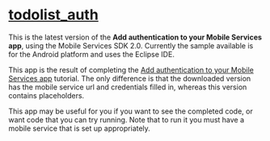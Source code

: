 # [todolist_auth](./android)
This is the latest version of the **Add authentication to your Mobile Services app**, using the Mobile Services SDK 2.0. Currently the sample available is for the Android platform and uses the Eclipse IDE.

This app is the result of completing the [Add authentication to your Mobile Services app](http://azure.microsoft.com/en-us/documentation/articles/mobile-services-android-get-started-users/) tutorial. The only difference is that the downloaded version has the mobile service url and credentials filled in, whereas this version contains placeholders.

This app may be useful for you if you want to see the completed code, or want code that you can try running.
Note that to run it you must have a mobile service that is set up appropriately.

